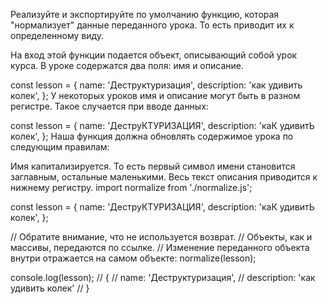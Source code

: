Реализуйте и экспортируйте по умолчанию функцию, которая "нормализует" данные переданного урока. То есть приводит их к определенному виду.

На вход этой функции подается объект, описывающий собой урок курса. В уроке содержатся два поля: имя и описание.

const lesson = {
name: 'Деструктуризация',
description: 'как удивить колек',
};
У некоторых уроков имя и описание могут быть в разном регистре. Такое случается при вводе данных:

const lesson = {
name: 'ДеструКТУРИЗАЦИЯ',
description: 'каК удивитЬ колек',
};
Наша функция должна обновлять содержимое урока по следующим правилам:

Имя капитализируется. То есть первый символ имени становится заглавным, остальные маленькими.
Весь текст описания приводится к нижнему регистру.
import normalize from './normalize.js';

const lesson = {
name: 'ДеструКТУРИЗАЦИЯ',
description: 'каК удивитЬ колек',
};

// Обратите внимание, что не используется возврат.
// Объекты, как и массивы, передаются по ссылке.
// Изменение переданного объекта внутри отражается на самом объекте:
normalize(lesson);

console.log(lesson);
// {
//   name: 'Деструктуризация',
//   description: 'как удивить колек'
// }
